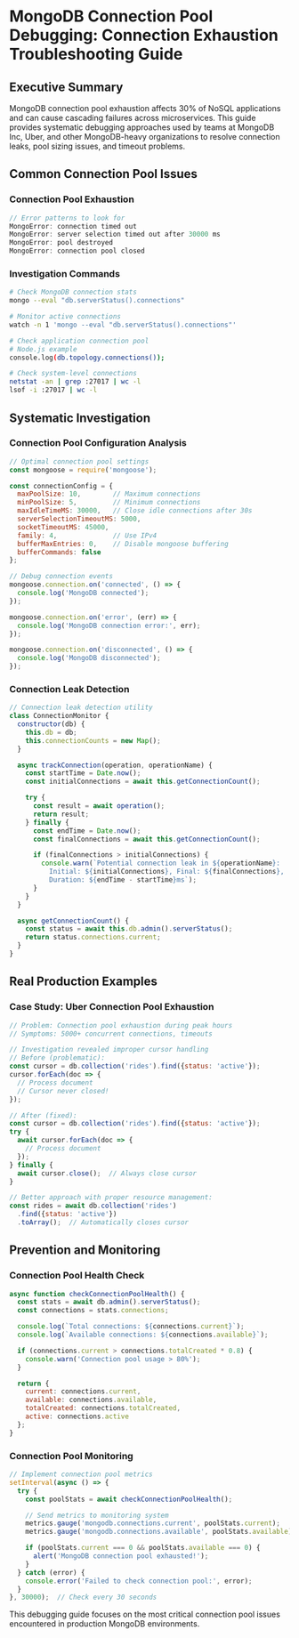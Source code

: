# MongoDB Connection Pool Debugging: Connection Exhaustion Troubleshooting Guide

## Executive Summary

MongoDB connection pool exhaustion affects 30% of NoSQL applications and can cause cascading failures across microservices. This guide provides systematic debugging approaches used by teams at MongoDB Inc, Uber, and other MongoDB-heavy organizations to resolve connection leaks, pool sizing issues, and timeout problems.

## Common Connection Pool Issues

### Connection Pool Exhaustion
```javascript
// Error patterns to look for
MongoError: connection timed out
MongoError: server selection timed out after 30000 ms
MongoError: pool destroyed
MongoError: connection pool closed
```

### Investigation Commands
```bash
# Check MongoDB connection stats
mongo --eval "db.serverStatus().connections"

# Monitor active connections
watch -n 1 'mongo --eval "db.serverStatus().connections"'

# Check application connection pool
# Node.js example
console.log(db.topology.connections());

# Check system-level connections
netstat -an | grep :27017 | wc -l
lsof -i :27017 | wc -l
```

## Systematic Investigation

### Connection Pool Configuration Analysis
```javascript
// Optimal connection pool settings
const mongoose = require('mongoose');

const connectionConfig = {
  maxPoolSize: 10,        // Maximum connections
  minPoolSize: 5,         // Minimum connections
  maxIdleTimeMS: 30000,   // Close idle connections after 30s
  serverSelectionTimeoutMS: 5000,
  socketTimeoutMS: 45000,
  family: 4,              // Use IPv4
  bufferMaxEntries: 0,    // Disable mongoose buffering
  bufferCommands: false
};

// Debug connection events
mongoose.connection.on('connected', () => {
  console.log('MongoDB connected');
});

mongoose.connection.on('error', (err) => {
  console.log('MongoDB connection error:', err);
});

mongoose.connection.on('disconnected', () => {
  console.log('MongoDB disconnected');
});
```

### Connection Leak Detection
```javascript
// Connection leak detection utility
class ConnectionMonitor {
  constructor(db) {
    this.db = db;
    this.connectionCounts = new Map();
  }

  async trackConnection(operation, operationName) {
    const startTime = Date.now();
    const initialConnections = await this.getConnectionCount();

    try {
      const result = await operation();
      return result;
    } finally {
      const endTime = Date.now();
      const finalConnections = await this.getConnectionCount();

      if (finalConnections > initialConnections) {
        console.warn(`Potential connection leak in ${operationName}:
          Initial: ${initialConnections}, Final: ${finalConnections},
          Duration: ${endTime - startTime}ms`);
      }
    }
  }

  async getConnectionCount() {
    const status = await this.db.admin().serverStatus();
    return status.connections.current;
  }
}
```

## Real Production Examples

### Case Study: Uber Connection Pool Exhaustion
```javascript
// Problem: Connection pool exhaustion during peak hours
// Symptoms: 5000+ concurrent connections, timeouts

// Investigation revealed improper cursor handling
// Before (problematic):
const cursor = db.collection('rides').find({status: 'active'});
cursor.forEach(doc => {
  // Process document
  // Cursor never closed!
});

// After (fixed):
const cursor = db.collection('rides').find({status: 'active'});
try {
  await cursor.forEach(doc => {
    // Process document
  });
} finally {
  await cursor.close();  // Always close cursor
}

// Better approach with proper resource management:
const rides = await db.collection('rides')
  .find({status: 'active'})
  .toArray();  // Automatically closes cursor
```

## Prevention and Monitoring

### Connection Pool Health Check
```javascript
async function checkConnectionPoolHealth() {
  const stats = await db.admin().serverStatus();
  const connections = stats.connections;

  console.log(`Total connections: ${connections.current}`);
  console.log(`Available connections: ${connections.available}`);

  if (connections.current > connections.totalCreated * 0.8) {
    console.warn('Connection pool usage > 80%');
  }

  return {
    current: connections.current,
    available: connections.available,
    totalCreated: connections.totalCreated,
    active: connections.active
  };
}
```

### Connection Pool Monitoring
```javascript
// Implement connection pool metrics
setInterval(async () => {
  try {
    const poolStats = await checkConnectionPoolHealth();

    // Send metrics to monitoring system
    metrics.gauge('mongodb.connections.current', poolStats.current);
    metrics.gauge('mongodb.connections.available', poolStats.available);

    if (poolStats.current === 0 && poolStats.available === 0) {
      alert('MongoDB connection pool exhausted!');
    }
  } catch (error) {
    console.error('Failed to check connection pool:', error);
  }
}, 30000);  // Check every 30 seconds
```

This debugging guide focuses on the most critical connection pool issues encountered in production MongoDB environments.